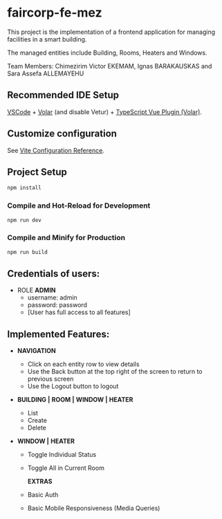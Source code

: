 # faircorp-fe-mez

This project is the implementation of a frontend application for managing facilities in a smart building.

The managed entities include Building, Rooms, Heaters and Windows.

Team Members: Chimezirim Victor EKEMAM, Ignas BARAKAUSKAS and Sara Assefa ALLEMAYEHU

## Recommended IDE Setup

[VSCode](https://code.visualstudio.com/) + [Volar](https://marketplace.visualstudio.com/items?itemName=Vue.volar) (and disable Vetur) + [TypeScript Vue Plugin (Volar)](https://marketplace.visualstudio.com/items?itemName=Vue.vscode-typescript-vue-plugin).

## Customize configuration

See [Vite Configuration Reference](https://vitejs.dev/config/).

## Project Setup

```sh
npm install
```

### Compile and Hot-Reload for Development

```sh
npm run dev
```

### Compile and Minify for Production

```sh
npm run build
```

## Credentials of users:

- ROLE **ADMIN**
  - username: admin
  - password: password
  - [User has full access to all features]

## Implemented Features:

- **NAVIGATION**

  - Click on each entity row to view details
  - Use the Back button at the top right of the screen to return to previous screen
  - Use the Logout button to logout

- **BUILDING |** **ROOM |** **WINDOW |** **HEATER**

  - List
  - Create
  - Delete

- **WINDOW |** **HEATER**

  - Toggle Individual Status
  - Toggle All in Current Room

    **EXTRAS**

  - Basic Auth
  - Basic Mobile Responsiveness (Media Queries)
